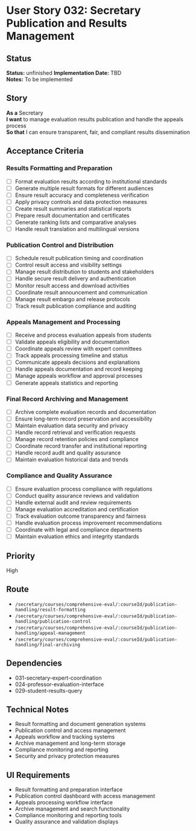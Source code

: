 # User Story 032: Secretary Publication and Results Management

## Status
**Status:** unfinished
**Implementation Date:** TBD  
**Notes:** To be implemented

## Story
**As a** Secretary  
**I want** to manage evaluation results publication and handle the appeals process  
**So that** I can ensure transparent, fair, and compliant results dissemination

## Acceptance Criteria

### Results Formatting and Preparation
- [ ] Format evaluation results according to institutional standards
- [ ] Generate multiple result formats for different audiences
- [ ] Ensure result accuracy and completeness verification
- [ ] Apply privacy controls and data protection measures
- [ ] Create result summaries and statistical reports
- [ ] Prepare result documentation and certificates
- [ ] Generate ranking lists and comparative analyses
- [ ] Handle result translation and multilingual versions

### Publication Control and Distribution
- [ ] Schedule result publication timing and coordination
- [ ] Control result access and visibility settings
- [ ] Manage result distribution to students and stakeholders
- [ ] Handle secure result delivery and authentication
- [ ] Monitor result access and download activities
- [ ] Coordinate result announcement and communication
- [ ] Manage result embargo and release protocols
- [ ] Track result publication compliance and auditing

### Appeals Management and Processing
- [ ] Receive and process evaluation appeals from students
- [ ] Validate appeals eligibility and documentation
- [ ] Coordinate appeals review with expert committees
- [ ] Track appeals processing timeline and status
- [ ] Communicate appeals decisions and explanations
- [ ] Handle appeals documentation and record keeping
- [ ] Manage appeals workflow and approval processes
- [ ] Generate appeals statistics and reporting

### Final Record Archiving and Management
- [ ] Archive complete evaluation records and documentation
- [ ] Ensure long-term record preservation and accessibility
- [ ] Maintain evaluation data security and privacy
- [ ] Handle record retrieval and verification requests
- [ ] Manage record retention policies and compliance
- [ ] Coordinate record transfer and institutional reporting
- [ ] Handle record audit and quality assurance
- [ ] Maintain evaluation historical data and trends

### Compliance and Quality Assurance
- [ ] Ensure evaluation process compliance with regulations
- [ ] Conduct quality assurance reviews and validation
- [ ] Handle external audit and review requirements
- [ ] Manage evaluation accreditation and certification
- [ ] Track evaluation outcome transparency and fairness
- [ ] Handle evaluation process improvement recommendations
- [ ] Coordinate with legal and compliance departments
- [ ] Maintain evaluation ethics and integrity standards

## Priority
High

## Route
- `/secretary/courses/comprehensive-eval/:courseId/publication-handling/result-formatting`
- `/secretary/courses/comprehensive-eval/:courseId/publication-handling/publication-control`
- `/secretary/courses/comprehensive-eval/:courseId/publication-handling/appeal-management`
- `/secretary/courses/comprehensive-eval/:courseId/publication-handling/final-archiving`

## Dependencies
- 031-secretary-expert-coordination
- 024-professor-evaluation-interface
- 029-student-results-query

## Technical Notes
- Result formatting and document generation systems
- Publication control and access management
- Appeals workflow and tracking systems
- Archive management and long-term storage
- Compliance monitoring and reporting
- Security and privacy protection measures

## UI Requirements
- Result formatting and preparation interface
- Publication control dashboard with access management
- Appeals processing workflow interface
- Archive management and search functionality
- Compliance monitoring and reporting tools
- Quality assurance and validation displays
